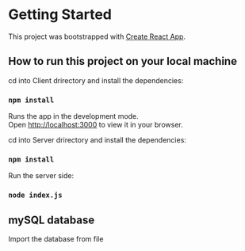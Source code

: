 # Getting Started

This project was bootstrapped with [Create React App](https://github.com/facebook/create-react-app).

## How to run this project on your local machine

cd into Client drirectory and install the dependencies:

### `npm install`

Runs the app in the development mode.\
Open [http://localhost:3000](http://localhost:3000) to view it in your browser.


cd into Server drirectory and install the dependencies:

### `npm install`

Run the server side:

### `node index.js`

## mySQL database

Import the database from file

